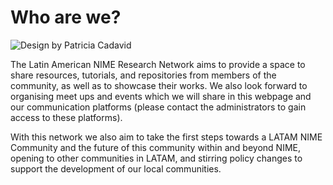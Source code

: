 # Who are we?

![Design by Patricia Cadavid](.gitbook/assets/LatamNimeLogoBlack\_.png)

The Latin American NIME Research Network aims to provide a space to share resources, tutorials, and repositories from members of the community, as well as to showcase their works. We also look forward to organising meet ups and events which we will share in this webpage and our communication platforms (please contact the administrators to gain access to these platforms). &#x20;

With this network we also aim to take the first steps towards a LATAM NIME Community and the future of this community within and beyond NIME, opening to other communities in LATAM, and stirring policy changes to support the development of our local communities.
